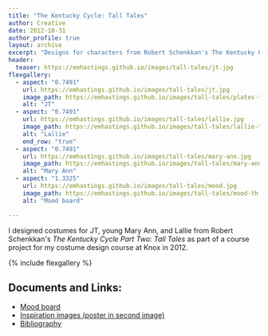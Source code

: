 ```yaml
---
title: "The Kentucky Cycle: Tall Tales"
author: Creative
date: 2012-10-31
author_profile: true
layout: archive
excerpt: "Designs for characters from Robert Schenkkan's The Kentucky Cycle Part Two: Tall Tales."
header:
  teaser: https://emhastings.github.io/images/tall-tales/jt.jpg
flexgallery:
  - aspect: "0.7491"
    url: https://emhastings.github.io/images/tall-tales/jt.jpg
    image_path: https://emhastings.github.io/images/tall-tales/plates-th.jpg
    alt: "JT"
  - aspect: "0.7491"
    url: https://emhastings.github.io/images/tall-tales/lallie.jpg
    image_path: https://emhastings.github.io/images/tall-tales/lallie-th.jpg
    alt: "Lallie"
    end_row: "true"
  - aspect: "0.7491"
    url: https://emhastings.github.io/images/tall-tales/mary-ann.jpg
    image_path: https://emhastings.github.io/images/tall-tales/mary-ann-th.jpg
    alt: "Mary Ann"
  - aspect: "1.3325"
    url: https://emhastings.github.io/images/tall-tales/mood.jpg
    image_path: https://emhastings.github.io/images/tall-tales/mood-th.jpg
    alt: "Mood board"

---
```


I designed costumes for JT, young Mary Ann, and Lallie from Robert Schenkkan's _The Kentucky Cycle Part Two: Tall Tales_ as part of a course project for my costume design course at Knox in 2012.

{% include flexgallery %}

## Documents and Links:
* [Mood board](https://emhastings.github.io/files/tall-tales-mood.pdf)
* [Inspiration images (poster in second image)](https://emhastings.github.io/files/tall_tales_inspo.pdf)
* [Bibliography](https://emhastings.github.io/files/tall-tales-sources.pdf)


